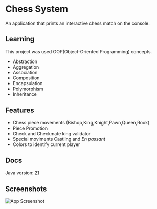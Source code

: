 
# Chess System

An application that prints an interactive chess match on the console.


## Learning

This project was used OOP(Object-Oriented Programming) concepts.
- Abstraction
- Aggregation
- Association
- Composition
- Encapsulation
- Polymorphism
- Inheritance


## Features

- Chess piece movements (Bishop,King,Knight,Pawn,Queen,Rook)
- Piece Promotion
- Check and Checkmate king validator
- Special moviments Castling and _En passant_
- Colors to identify current player


## Docs

Java version: [21](https://docs.oracle.com/en/java/javase/21/docs/api/index.html)


## Screenshots

![App Screenshot](/media/macth.gif)


